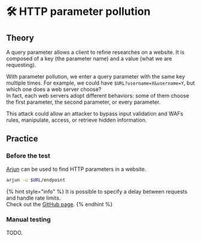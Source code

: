 # 🛠️ HTTP parameter pollution

## Theory

A query parameter allows a client to refine researches on a website. It is composed of a key \(the parameter name\) and a value \(what we are requesting\).

With parameter pollution, we enter a query parameter with the same key multiple times. For example, we could have `$URL?username=X&username=Y`, but which one does a web server choose?  
In fact, each web servers adopt different behaviors: some of them choose the first parameter, the second parameter, or every parameter.

This attack could allow an attacker to bypass input validation and WAFs rules, manipulate, access, or retrieve hidden information.

## Practice

### Before the test

[Arjun](https://github.com/s0md3v/Arjun) can be used to find HTTP parameters in a website.

```bash
arjun -u $URL/endpoint
```

{% hint style="info" %}
It is possible to specify a delay between requests and handle rate limits.  
Check out the [GitHub page](https://github.com/s0md3v/Arjun/wiki/Usage#scan-a-single-url).
{% endhint %}

### Manual testing

TODO.

